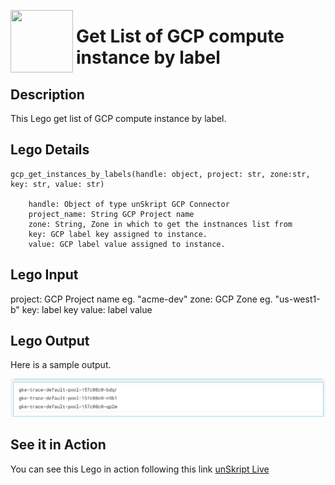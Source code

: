 [<img align="left" src="https://unskript.com/assets/favicon.png" width="100" height="100" style="padding-right: 5px">](https://unskript.com/assets/favicon.png) 
<h1>Get List of GCP compute instance by label</h1>

## Description
This Lego get list of GCP compute instance by label.

## Lego Details

    gcp_get_instances_by_labels(handle: object, project: str, zone:str, key: str, value: str)

        handle: Object of type unSkript GCP Connector
        project_name: String GCP Project name
        zone: String, Zone in which to get the instnances list from
        key: GCP label key assigned to instance.
        value: GCP label value assigned to instance.


## Lego Input
 project:  GCP Project name eg. "acme-dev"
 zone: GCP Zone eg. "us-west1-b"
 key: label key
 value: label value

## Lego Output
Here is a sample output.

<img src="./1.png">



## See it in Action

You can see this Lego in action following this link [unSkript Live](https://us.app.unskript.io)

